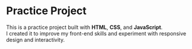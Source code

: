 # Practice Project

This is a practice project built with **HTML**, **CSS**, and **JavaScript**.  
I created it to improve my front-end skills and experiment with responsive design and interactivity.
